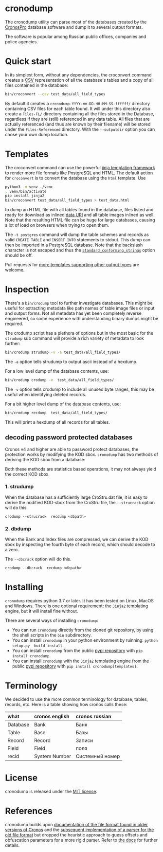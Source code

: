 # cronodump

The cronodump utility can parse most of the databases created by the [CronosPro](https://www.cronos.ru/) database software
and dump it to several output formats.

The software is popular among Russian public offices, companies and police agencies.


# Quick start

In its simplest form, without any dependencies, the croconvert command creates a [CSV](https://en.wikipedia.org/wiki/Comma-separated_values) representation of all the database's tables and a copy of all files contained in the database:

```bash
bin/croconvert --csv test_data/all_field_types
```

By default it creates a `cronodump-YYYY-mm-DD-HH-MM-SS-ffffff/` directory containing CSV files for each table found. It will under this directory also create a `Files-FL/` directory containing all the files stored in the Database, regardless if they are (still) referenced in any data table. All files that are actually referenced (and thus are known by their filename) will be stored under the `Files-Referenced` directory. With the `--outputdir` option you can chose your own dump location.


# Templates

The croconvert command can use the powerful [jinja templating framework](https://jinja.palletsprojects.com/en/3.0.x/) to render more file formats like PostgreSQL and HTML.
The default action for `croconvert` is to convert the database using the `html` template.
Use

```bash
python3 -m venv ./venc
. venv/bin/activate
pip install jinja2
bin/croconvert test_data/all_field_types > test_data.html
```

to dump an HTML file with all tables found in the database, files listed and ready for download as inlined [data URI](https://en.wikipedia.org/wiki/Data_URI_scheme) and all table images inlined as well. Note that the resulting HTML file can be huge for large databases, causing a lot of load on browsers when trying to open them.


The `-t postgres` command will dump the table schemes and records as valid `CREATE TABLE` and `INSERT INTO` statements to stdout. This dump can then be imported in a PostgreSQL database. Note that the backslash character is not escaped and thus the [`standard_conforming_strings`](https://www.postgresql.org/docs/current/runtime-config-compatible.html#GUC-STANDARD-CONFORMING-STRINGS) option should be off.

Pull requests for [more templates supporting other output types](/templates) are welcome.


# Inspection

There's a `bin/crodump` tool to further investigate databases. This might be useful for extracting metadata like path names of table image files or input and output forms. Not all metadata has yet been completely reverse engineered, so some experience with understanding binary dumps might be required.

The crodump script has a plethora of options but in the most basic for the `strudump` sub command will provide a rich variety of metadata to look further:

```bash
bin/crodump strudump -v -a test_data/all_field_types/
```
The `-a` option tells strudump to output ascii instead of a hexdump.

For a low level dump of the database contents, use:
```bash
bin/crodump crodump -v  test_data/all_field_types/
```
The `-v` option tells crodump to include all unused byte ranges, this may be useful when identifying deleted records.

For a bit higher level dump of the database contents, use:
```bash
bin/crodump recdump  test_data/all_field_types/
```
This will print a hexdump of all records for all tables.


## decoding password protected databases

Cronos v4 and higher are able to password protect databases, the protection works
by modifying the KOD sbox. `cronodump` has two methods of deriving the KOD sbox from
a database:

Both these methods are statistics based operations, it may not always
yield the correct KOD sbox.


### 1. strudump

When the database has a sufficiently large CroStru.dat file,
it is easy to derive the nodified KOD-sbox from the CroStru file, the `--strucrack` option
will do this. 

    crodump --strucrack  recdump <dbpath>

### 2. dbdump

When the Bank and Index files are compressed, we can derive the KOD sbox by inspecting
the fourth byte of each record, which should decode to a zero.

The `--dbcrack` option will do this.

    crodump --dbcrack  recdump <dbpath>


# Installing

`cronodump` requires python 3.7 or later. It has been tested on Linux, MacOS and Windows.
There is one optional requirement: the `Jinja2` templating engine, but it will install fine without.

There are several ways of installing `cronodump`:

 * You can run `cronodump` directly from the cloned git repository, by using the shell scripts in the `bin` subdirectory.
 * You can install `cronodump` in your python environment by ruinning: `python setup.py  build install`.
 * You can install `cronodump` from the public [pypi repository](https://pypi.org/project/cronodump/) with `pip install cronodump`.
 * You can install `cronodump` with the `Jinja2` templating engine from the public [pypi repository](https://pypi.org/project/cronodump/) with `pip install cronodump[templates]`.


# Terminology

We decided to use the more common terminology for database, tables, records, etc.
Here is a table showing how cronos calls these:

| what | cronos english | cronos russian
|:------ |:------ |:------ 
| Database  |  Bank   | Банк 
| Table     |  Base   | Базы
| Record    |  Record | Записи
| Field     |  Field  | поля
| recid     |  System Number | Системный номер


# License

cronodump is released under the [MIT license](LICENSE).


# References

cronodump builds upon [documentation of the file format found in older versions of Cronos](http://sergsv.narod.ru/cronos.htm) and
the [subsequent implementation of a parser for the old file format](https://github.com/occrp/cronosparser) but dropped the heuristic
approach to guess offsets and obfuscation parameters for a more rigid parser. Refer to [the docs](docs/cronos-research.md) for further
details.
